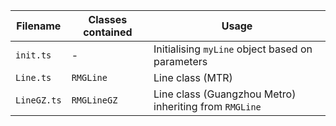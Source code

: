| Filename | Classes contained | Usage |
|---|---|---|
| `init.ts` | - | Initialising `myLine` object based on parameters |
| `Line.ts` | `RMGLine` | Line class (MTR) |
| `LineGZ.ts` | `RMGLineGZ` | Line class (Guangzhou Metro) inheriting from `RMGLine` |